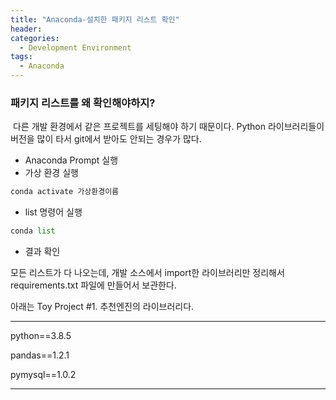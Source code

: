 ```yaml
---
title: "Anaconda-설치한 패키지 리스트 확인"
header:
categories:
  - Development Environment
tags:
  - Anaconda
---
```






### 패키지 리스트를 왜 확인해야하지?

​    다른 개발 환경에서 같은 프로젝트를 세팅해야 하기 때문이다. Python 라이브러리들이 버전을 많이 타서 git에서 받아도 안되는 경우가 많다.

* Anaconda Prompt 실행
* 가상 환경 실행

~~~python
conda activate 가상환경이름
~~~

* list 명령어 실행

~~~python
conda list
~~~

* 결과 확인

모든 리스트가 다 나오는데, 개발 소스에서 import한 라이브러리만 정리해서 requirements.txt 파일에 만들어서 보관한다.

아래는 Toy Project #1. 추천엔진의 라이브러리다.

-------------------

python==3.8.5

pandas==1.2.1

pymysql==1.0.2

-------------------



